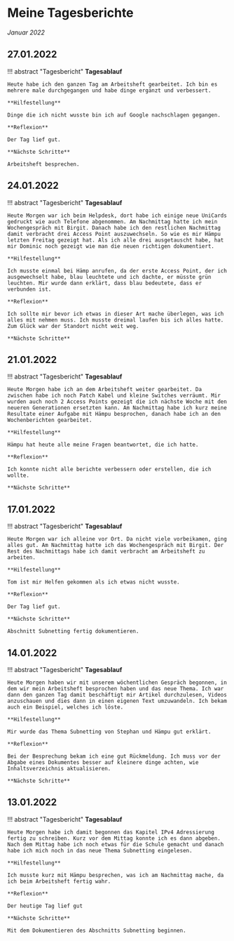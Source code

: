 # **Meine Tagesberichte**
*Januar 2022*

## **27.01.2022**

!!! abstract "Tagesbericht"
    **Tagesablauf**

    Heute habe ich den ganzen Tag am Arbeitsheft gearbeitet. Ich bin es mehrere male durchgegangen und habe dinge ergänzt und verbessert.

    **Hilfestellung**

    Dinge die ich nicht wusste bin ich auf Google nachschlagen gegangen.

    **Reflexion**

    Der Tag lief gut.

    **Nächste Schritte**

    Arbeitsheft besprechen.

## **24.01.2022**

!!! abstract "Tagesbericht"
    **Tagesablauf**

    Heute Morgen war ich beim Helpdesk, dort habe ich einige neue UniCards gedruckt wie auch Telefone abgenommen. Am Nachmittag hatte ich mein Wochengespräch mit Birgit. Danach habe ich den restlichen Nachmittag damit verbracht drei Access Point auszuwechseln. So wie es mir Hämpu letzten Freitag gezeigt hat. Als ich alle drei ausgetauscht habe, hat mir Dominic noch gezeigt wie man die neuen richtigen dokumentiert.

    **Hilfestellung**

    Ich musste einmal bei Hämp anrufen, da der erste Access Point, der ich ausgewechselt habe, blau leuchtete und ich dachte, er müsste grün leuchten. Mir wurde dann erklärt, dass blau bedeutete, dass er verbunden ist.

    **Reflexion**

    Ich sollte mir bevor ich etwas in dieser Art mache überlegen, was ich alles mit nehmen muss. Ich musste dreimal laufen bis ich alles hatte. Zum Glück war der Standort nicht weit weg.

    **Nächste Schritte**



## **21.01.2022**

!!! abstract "Tagesbericht"
    **Tagesablauf**

    Heute Morgen habe ich an dem Arbeitsheft weiter gearbeitet. Da zwischen habe ich noch Patch Kabel und kleine Switches verräumt. Mir wurden auch noch 2 Access Points gezeigt die ich nächste Woche mit den neueren Generationen ersetzten kann. Am Nachmittag habe ich kurz meine Resultate einer Aufgabe mit Hämpu besprochen, danach habe ich an den Wochenberichten gearbeitet.

    **Hilfestellung**

    Hämpu hat heute alle meine Fragen beantwortet, die ich hatte.

    **Reflexion**

    Ich konnte nicht alle berichte verbessern oder erstellen, die ich wollte.

    **Nächste Schritte**



## **17.01.2022**

!!! abstract "Tagesbericht"
    **Tagesablauf**

    Heute Morgen war ich alleine vor Ort. Da nicht viele vorbeikamen, ging alles gut. Am Nachmittag hatte ich das Wochengespräch mit Birgit. Der Rest des Nachmittags habe ich damit verbracht am Arbeitsheft zu arbeiten.

    **Hilfestellung**

    Tom ist mir Helfen gekommen als ich etwas nicht wusste.

    **Reflexion**

    Der Tag lief gut.

    **Nächste Schritte**

    Abschnitt Subnetting fertig dokumentieren.

## **14.01.2022**

!!! abstract "Tagesbericht"
    **Tagesablauf**

    Heute Morgen haben wir mit unserem wöchentlichen Gespräch begonnen, in dem wir mein Arbeitsheft besprochen haben und das neue Thema. Ich war dann den ganzen Tag damit beschäftigt mir Artikel durchzulesen, Videos anzuschauen und dies dann in einen eigenen Text umzuwandeln. Ich bekam auch ein Beispiel, welches ich löste.

    **Hilfestellung**

    Mir wurde das Thema Subnetting von Stephan und Hämpu gut erklärt.

    **Reflexion**

    Bei der Besprechung bekam ich eine gut Rückmeldung. Ich muss vor der Abgabe eines Dokumentes besser auf kleinere dinge achten, wie Inhaltsverzeichnis aktualisieren.

    **Nächste Schritte**

## **13.01.2022**

!!! abstract "Tagesbericht"
    **Tagesablauf**

    Heute Morgen habe ich damit begonnen das Kapitel IPv4 Adressierung fertig zu schreiben. Kurz vor dem Mittag konnte ich es dann abgeben. Nach dem Mittag habe ich noch etwas für die Schule gemacht und danach habe ich mich noch in das neue Thema Subnetting eingelesen.

    **Hilfestellung**

    Ich musste kurz mit Hämpu besprechen, was ich am Nachmittag mache, da ich beim Arbeitsheft fertig wahr.

    **Reflexion**

    Der heutige Tag lief gut

    **Nächste Schritte**

    Mit dem Dokumentieren des Abschnitts Subnetting beginnen.

